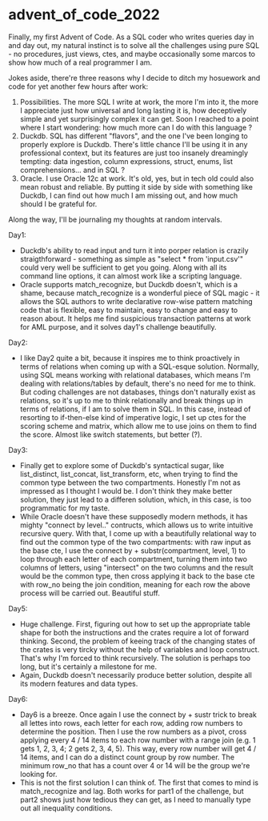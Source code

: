 # advent_of_code_2022

Finally, my first Advent of Code. 
As a SQL coder who writes queries day in and day out, my natural instinct is to solve all the challenges using pure SQL - no procedures, just views, ctes, and maybe occasionally some marcos to show how much of a real programmer I am. 

Jokes aside, there're three reasons why I decide to ditch my hosuework and code for yet another few hours after work: 
1. Possibilities. The more SQL I write at work, the more I'm into it, the more I appreciate just how universal and long lasting it is, how deceptively simple and yet surprisingly complex it can get. Soon I reached to a point where I start wondering: how much more can I do with this language ? 
2. Duckdb. SQL has different "flavors", and the one I've been longing to properly explore is Duckdb. There's little chance I'll be using it in any professional context, but its features are just too insanely dreamingly tempting: data ingestion, column expressions, struct, enums, list comprehensions... and in SQL ?  
3. Oracle. I use Oracle 12c at work. It's old, yes, but in tech old could also mean robust and reliable. By putting it side by side with something like Duckdb, I can find out how much I am missing out, and how much should I be grateful for. 

Along the way, I'll be journaling my thoughts at random intervals.

Day1: 
- Duckdb's ability to read input and turn it into porper relation is crazily straigthforward - something as simple as "select * from 'input.csv'" could very well be sufficient to get you going. Along with all its command line options, it can almost work like a scripting language.
- Oracle supports match_recognize, but Duckdb doesn't, which is a shame, because match_recognize is a wonderful piece of SQL magic - it allows the SQL authors to write declarative row-wise pattern matching code that is flexible, easy to maintain, easy to change and easy to reason about. It helps me find suspicious transaction patterns at work for AML purpose, and it solves day1's challenge beautifully.

Day2: 
- I like Day2 quite a bit, because it inspires me to think proactively in terms of relations when coming up with a SQL-esque solution. Normally, using SQL means working with relational databases, which means I'm dealing with relations/tables by default, there's no need for me to think. But coding challenges are not databases, things don't naturally exist as relations, so it's up to me to think relationally and break things up in terms of relations, if I am to solve them in SQL. In this case, instead of resorting to if-then-else kind of imperative logic, I set up ctes for the scoring scheme and matrix, which allow me to use joins on them to find the score. Almost like switch statements, but better (?).

Day3: 
- Finally get to explore some of Duckdb's syntactical sugar, like list_distinct, list_concat, list_transform, etc, when trying to find the common type between the two compartments. Honestly I'm not as impressed as I thought I would be. I don't think they make better solution, they just lead to a differen solution, which, in this case, is too programmatic for my taste.
- While Oracle doesn't have these supposedly modern methods, it has mighty "connect by level.." contructs, which allows us to write intuitive recursive query. With that, I come up with a beautifully relational way to find out the common type of the two compartments: with raw input as the base cte, I use the connect by + substr(compartment, level, 1) to loop through each letter of each compartment, turning them into two columns of letters, using "intersect" on the two columns and the result would be the common type, then cross applying it back to the base cte with row_no being the join condition, meaning for each row the above process will be carried out. Beautiful stuff.

Day5: 
- Huge challenge. First, figuring out how to set up the appropriate table shape for both the instructions and the crates require a lot of forward thinking. Second, the problem of keeing track of the changing states of the crates is very tircky without the help of variables and loop construct. That's why I'm forced to think recursively. The solution is perhaps too long, but it's certainly a milestone for me.
- Again, Duckdb doesn't necessarily produce better solution, despite all its modern features and data types.

Day6: 
- Day6 is a breeze. Once again I use the connect by + sustr trick to break all lettes into rows, each letter for each row, adding row numbers to determine the position. Then I use the row numbers as a pivot, cross applying every 4 / 14 items to each row number with a range join (e.g. 1 gets 1, 2, 3, 4; 2 gets 2, 3, 4, 5). This way, every row number will get 4 / 14 items, and I can do a distinct count group by row number. The minimum row_no that has a count over 4 or 14 will be the group we're looking for. 
- This is not the first solution I can think of. The first that comes to mind is match_recognize and lag. Both works for part1 of the challenge, but part2 shows just how tedious they can get, as I need to manually type out all inequality conditions. 














    
